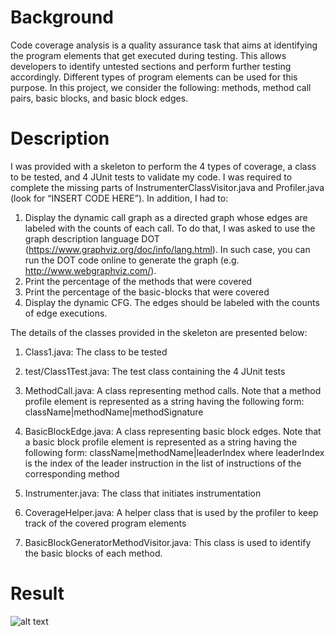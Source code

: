 # Background
Code coverage analysis is a quality assurance task that aims at identifying the program elements that get executed during testing. 
This allows developers to identify untested sections and perform further testing accordingly. Different types of program elements 
can be used for this purpose. In this project, we consider the following: methods, method call pairs, basic blocks, and basic block edges.

# Description
I was provided with a skeleton to perform the 4 types of coverage, a class to be tested, and 4 JUnit tests to validate my code. I was required to complete the missing parts of
InstrumenterClassVisitor.java and Profiler.java (look for “INSERT CODE HERE”). In addition, I had to:
1)	Display the dynamic call graph as a directed graph whose edges are labeled with the counts of each call. To do that, I was asked to use the graph description language DOT (https://www.graphviz.org/doc/info/lang.html). In such case, you can run the DOT code online to generate the graph (e.g. http://www.webgraphviz.com/).
2)	Print the percentage of the methods that were covered
3)	Print the percentage of the basic-blocks that were covered
4)	Display the dynamic CFG. The edges should be labeled with the counts of edge executions.

The details of the classes provided in the skeleton are presented below:

1) Class1.java: The class to be tested

2) test/Class1Test.java: The test class containing the 4 JUnit tests

3) MethodCall.java: A class representing method calls. Note that a method profile element is represented as a string having the following form: className|methodName|methodSignature

4) BasicBlockEdge.java: A class representing basic block edges. Note that a basic block profile element is represented as a string having the following form: className|methodName|leaderIndex where leaderIndex is the index of the leader instruction in the list of instructions of the corresponding method

5) Instrumenter.java: The class that initiates instrumentation

6) CoverageHelper.java: A helper class that is used by the profiler to keep track of the covered program elements

7) BasicBlockGeneratorMethodVisitor.java: This class is used to identify the basic blocks of each method. 

# Result
![alt text](https://github.com/HusseinJaber20/Code-Coverage-Analysis-using-ASM/blob/master/ASM%20Project/ANSWERS%20CHECK/BasicBlockEdges.PNG?raw=true)

